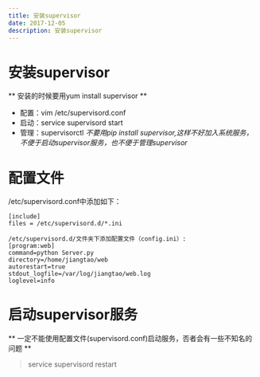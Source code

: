 ```yaml
---
title: 安装supervisor
date: 2017-12-05
description: 安装supervisor
---
```


# 安装supervisor

** 安装的时候要用yum install supervisor **
- 配置：vim /etc/supervisord.conf
- 启动：service supervisord start
- 管理：supervisorctl
*不要用pip install supervisor,这样不好加入系统服务，不便于启动supervisor服务，也不便于管理supervisor*

# 配置文件

/etc/supervisord.conf中添加如下：
```
[include]
files = /etc/supervisord.d/*.ini

/etc/supervisord.d/文件夹下添加配置文件（config.ini）:
[program:web]
command=python Server.py
directory=/home/jiangtao/web
autorestart=true
stdout_logfile=/var/log/jiangtao/web.log
loglevel=info
```

# 启动supervisor服务

** 一定不能使用配置文件(supervisord.conf)启动服务，否者会有一些不知名的问题 **
> service supervisord restart
